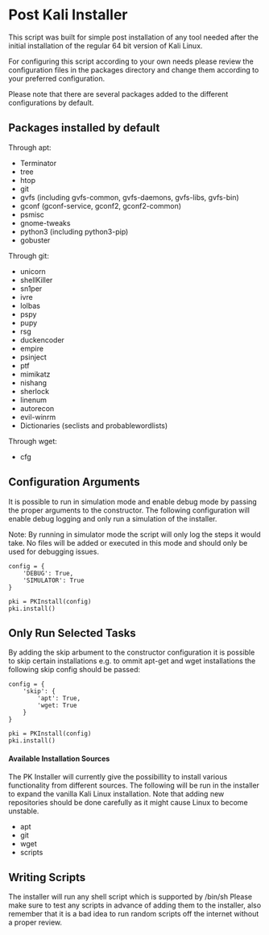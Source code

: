 
# Post Kali Installer
This script was built for simple post installation of any tool needed
after the initial installation of the regular 64 bit version of Kali Linux.

For configuring this script according to your own needs please review
the configuration files in the packages directory and change them according to your preferred configuration.

Please note that there are several packages added to the different configurations by default.

## Packages installed by default
Through apt:
* Terminator
* tree
* htop
* git
* gvfs (including gvfs-common, gvfs-daemons, gvfs-libs, gvfs-bin)
* gconf (gconf-service, gconf2, gconf2-common)
* psmisc
* gnome-tweaks
* python3 (including python3-pip)
* gobuster

Through git:
* unicorn
* shellKiller
* sn1per
* ivre
* lolbas
* pspy
* pupy
* rsg
* duckencoder
* empire
* psinject
* ptf
* mimikatz
* nishang
* sherlock
* linenum
* autorecon
* evil-winrm
* Dictionaries (seclists and probablewordlists)

Through wget:
* cfg

## Configuration Arguments
It is possible to run in simulation mode and enable debug mode by passing the
proper arguments to the constructor. The following configuration will enable
debug logging and only run a simulation of the installer.

Note: By running in simulator mode the script will only log the steps it would take.
No files will be added or executed in this mode and should only be used for debugging issues.

    config = {
        'DEBUG': True,
        'SIMULATOR': True
    }

    pki = PKInstall(config)
    pki.install()


## Only Run Selected Tasks
By adding the skip arbument to the constructor configuration it is possible
to skip certain installations e.g. to ommit apt-get and wget installations
the following skip config should be passed:

    config = {
        'skip': {
            'apt': True,
            'wget: True
        }
    }

    pki = PKInstall(config)
    pki.install()


#### Available Installation Sources
The PK Installer will currently give the possibillity to install various
functionality from different sources. The following will be run in the installer
to expand the vanilla Kali Linux installation. Note that adding new repositories should
be done carefully as it might cause Linux to become unstable.

* apt
* git
* wget
* scripts

## Writing Scripts
The installer will run any shell script which is supported by /bin/sh
Please make sure to test any scripts in advance of adding them to the installer,
also remember that it is a bad idea to run random scripts off the internet without a proper review.
